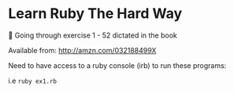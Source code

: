 # Learn Ruby The Hard Way
:book: Going through exercise 1 - 52 dictated in the book


Available from: http://amzn.com/032188499X

Need to have access to a ruby console (irb) to run these programs:

i.e `ruby ex1.rb`
